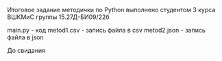 Итоговое задание методички по Python выполнено студентом 3 курса ВШКМиС группы 15.27Д-БИ09/22б

main.py - код
metod1.csv - запись файла в csv
metod2.json - запись файла в json

До свидания
